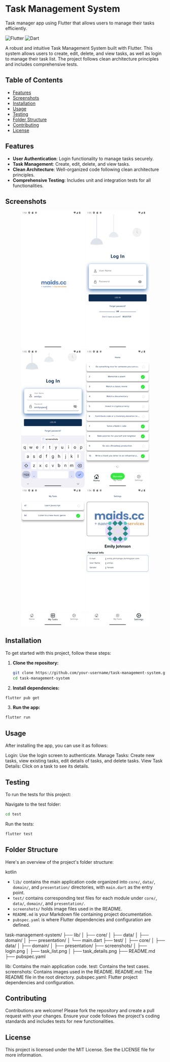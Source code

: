 # Task Management System

Task manager app using Flutter that allows users to manage their tasks efficiently.


![Flutter](https://img.shields.io/badge/Flutter-02569B?style=for-the-badge&logo=flutter&logoColor=white)
![Dart](https://img.shields.io/badge/Dart-0175C2?style=for-the-badge&logo=dart&logoColor=white)

A robust and intuitive Task Management System built with Flutter. This system allows users to create, edit, delete, and view tasks, as well as login to manage their task list. The project follows clean architecture principles and includes comprehensive tests.

## Table of Contents
- [Features](#features)
- [Screenshots](#screenshots)
- [Installation](#installation)
- [Usage](#usage)
- [Testing](#testing)
- [Folder Structure](#folder-structure)
- [Contributing](#contributing)
- [License](#license)

## Features
- **User Authentication**: Login functionality to manage tasks securely.
- **Task Management**: Create, edit, delete, and view tasks.
- **Clean Architecture**: Well-organized code following clean architecture principles.
- **Comprehensive Testing**: Includes unit and integration tests for all functionalities.

## Screenshots
<p align="center">
  <img src="screenshots/splash.png" alt="Login Screen" width="200">
  <img src="screenshots/login1.png" alt="Login Screen" width="200">
  <img src="screenshots/login2.png" alt="Login Screen" width="200">
  <img src="screenshots/all_tasks.png" alt="Task List Screen" width="200">
  <img src="screenshots/my_tasks.png" alt="Task Details Screen" width="200">
  <img src="screenshots/profile.png" alt="Task Details Screen" width="200">
</p>

## Installation
To get started with this project, follow these steps:

1. **Clone the repository:**
   ```sh
   git clone https://github.com/your-username/task-management-system.git
   cd task-management-system
   ```


2. **Install dependencies:**
```sh
flutter pub get
```


3. **Run the app:**
```sh
flutter run
```

## Usage
After installing the app, you can use it as follows:

Login: Use the login screen to authenticate.
Manage Tasks: Create new tasks, view existing tasks, edit details of tasks, and delete tasks.
View Task Details: Click on a task to see its details.


## Testing

To run the tests for this project:

Navigate to the test folder:
```sh
cd test
```

Run the tests:
```sh
flutter test
```

## Folder Structure
Here's an overview of the project's folder structure:

kotlin


- `lib/` contains the main application code organized into `core/`, `data/`, `domain/`, and `presentation/` directories, with `main.dart` as the entry point.
- `test/` contains corresponding test files for each module under `core/`, `data/`, `domain/`, and `presentation/`.
- `screenshots/` holds image files used in the README.
- `README.md` is your Markdown file containing project documentation.
- `pubspec.yaml` is where Flutter dependencies and configuration are defined.

task-management-system/
├── lib/
│   ├── core/
│   ├── data/
│   ├── domain/
│   ├── presentation/
│   └── main.dart
├── test/
│   ├── core/
│   ├── data/
│   ├── domain/
│   ├── presentation/
├── screenshots/
│   ├── login.png
│   ├── task_list.png
│   ├── task_details.png
├── README.md
├── pubspec.yaml

lib: Contains the main application code.
test: Contains the test cases.
screenshots: Contains images used in the README.
README.md: The README file in the root directory.
pubspec.yaml: Flutter project dependencies and configuration.

 ## Contributing
Contributions are welcome! Please fork the repository and create a pull request with your changes. Ensure your code follows the project's coding standards and includes tests for new functionalities.

## License
This project is licensed under the MIT License. See the LICENSE file for more information.
